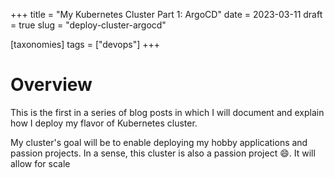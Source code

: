 +++
title = "My Kubernetes Cluster Part 1: ArgoCD"
date = 2023-03-11
draft = true
slug = "deploy-cluster-argocd"

[taxonomies]
tags = ["devops"]
+++

# Overview

This is the first in a series of blog posts in which I will document and explain how I deploy my flavor of Kubernetes cluster.

My cluster's goal will be to enable deploying my hobby applications and passion projects. In a sense, this cluster is also a passion project 😄.
It will allow for scale
